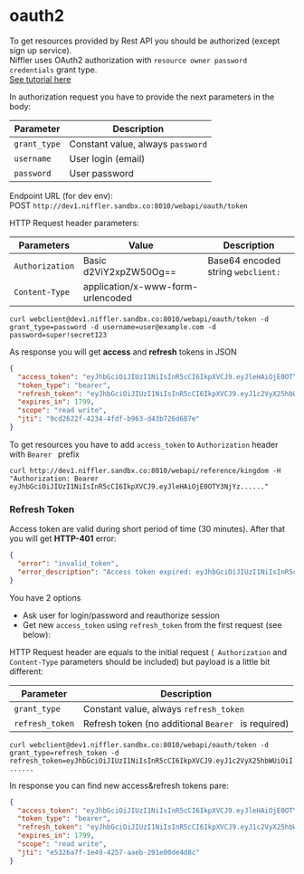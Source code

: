# oauth2

To get resources provided by Rest API you should be authorized (except sign up service).<br>
Niffler uses OAuth2 authorization with `resource owner password credentials` grant type.<br>
[See tutorial here](http://websystique.com/spring-security/secure-spring-rest-api-using-oauth2)

In authorization request you have to provide the next parameters in the body:

| Parameter    | Description |
| -------------|------------ | 
| `grant_type`   | Constant value, always `password`|
| `username`     | User login (email)|
| `password`     | User password|

Endpoint URL (for dev env):<br>
POST `http://dev1.niffler.sandbx.co:8010/webapi/oauth/token`

HTTP Request header parameters:

| Parameters   | Value                             | Description |
| -------------|-----------------------------------|-------------|
| `Authorization`| Basic d2ViY2xpZW50Og==          | Base64 encoded string `webclient:`| 
| `Content-Type` | application/x-www-form-urlencoded |            |

`curl webclient@dev1.niffler.sandbx.co:8010/webapi/oauth/token -d grant_type=password -d username=user@example.com -d password=super!secret123`

As response you will get **access** and **refresh** tokens in JSON<br> 
```json
{
  "access_token": "eyJhbGciOiJIUzI1NiIsInR5cCI6IkpXVCJ9.eyJleHAiOjE0OTY3NjYz......",
  "token_type": "bearer",
  "refresh_token": "eyJhbGciOiJIUzI1NiIsInR5cCI6IkpXVCJ9.eyJ1c2VyX25hbWUiOiI......",
  "expires_in": 1799,
  "scope": "read write",
  "jti": "9cd2622f-4234-4fdf-b963-d43b726d687e"
}
```

To get resources you have to add `access_token` to `Authorization` header with `Bearer ` prefix

`curl http://dev1.niffler.sandbx.co:8010/webapi/reference/kingdom -H "Authorization: Bearer eyJhbGciOiJIUzI1NiIsInR5cCI6IkpXVCJ9.eyJleHAiOjE0OTY3NjYz......"
`


### Refresh Token
Access token are valid during short period of time (30 minutes).
After that you will get **HTTP-401** error:

```json
{
  "error": "invalid_token",
  "error_description": "Access token expired: eyJhbGciOiJIUzI1NiIsInR5cCI6IkpXVCJ9.eyJleHAiOjE0OTY3NjYz......"
}
``` 

You have 2 options
*  Ask user for login/password and reauthorize session
*  Get new `access_token` using `refresh_token` from the first request (see below):

HTTP Request header are equals to the initial request (` Authorization` and `Content-Type` parameters should be included)  but payload is a little bit different: 

| Parameter    | Description |
| -------------|------------ | 
| `grant_type`   | Constant value, always `refresh_token`|
| `refresh_token`| Refresh token (no additional `Bearer ` is required)|

`curl webclient@dev1.niffler.sandbx.co:8010/webapi/oauth/token -d grant_type=refresh_token -d refresh_token=eyJhbGciOiJIUzI1NiIsInR5cCI6IkpXVCJ9.eyJ1c2VyX25hbWUiOiI......`

In response you can find new access&refresh tokens pare:

```json
{
  "access_token": "eyJhbGciOiJIUzI1NiIsInR5cCI6IkpXVCJ9.eyJleHAiOjE0OTY3Nj....",
  "token_type": "bearer",
  "refresh_token": "eyJhbGciOiJIUzI1NiIsInR5cCI6IkpXVCJ9.eyJ1c2VyX25hbWUiO....",
  "expires_in": 1799,
  "scope": "read write",
  "jti": "e5326a7f-1e49-4257-aaeb-291e00de4d8c"
}
```
